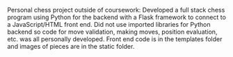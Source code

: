 Personal chess project outside of coursework: Developed a full stack chess program using Python for the backend with a Flask framework to connect to a JavaScript/HTML front end. Did not use imported libraries for Python backend so code for move validation, making moves, position evaluation, etc. was all personally developed. Front end code is in the templates folder and images of pieces are in the static folder.
